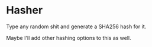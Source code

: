 # Hasher

Type any random shit and generate a SHA256 hash for it.

Maybe I'll add other hashing options to this as well.
